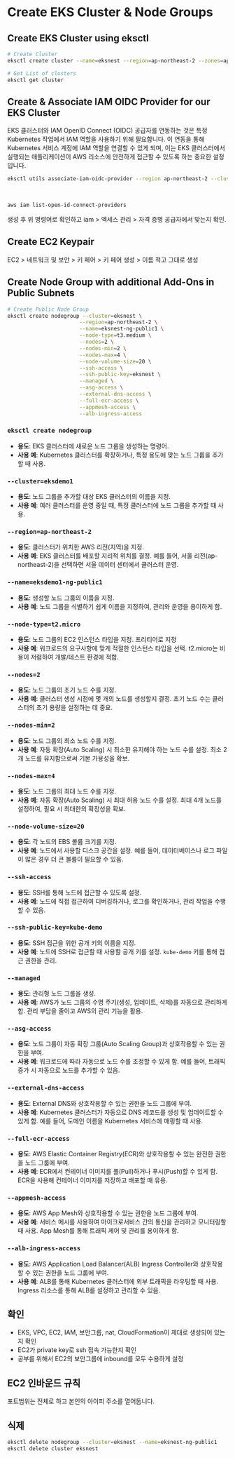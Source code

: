 # Create EKS Cluster & Node Groups

## Create EKS Cluster using eksctl

```sh
# Create Cluster
eksctl create cluster --name=eksnest --region=ap-northeast-2 --zones=ap-northeast-2a,ap-northeast-2b --without-nodegroup

# Get List of clusters
eksctl get cluster
```

## Create & Associate IAM OIDC Provider for our EKS Cluster

EKS 클러스터와 IAM OpenID Connect (OIDC) 공급자를 연동하는 것은 특정 Kubernetes 작업에서 IAM 역할을 사용하기 위해 필요합니다. 이 연동을 통해 Kubernetes 서비스 계정에 IAM 역할을 연결할 수 있게 되며, 이는 EKS 클러스터에서 실행되는 애플리케이션이 AWS 리소스에 안전하게 접근할 수 있도록 하는 중요한 설정입니다.

```sh
eksctl utils associate-iam-oidc-provider --region ap-northeast-2 --cluster eksnest --approve
```

<br/>

```sh
aws iam list-open-id-connect-providers
```

생성 후 위 명령어로 확인하고 iam > 엑세스 관리 > 자격 증명 공급자에서 맞는지 확인.

## Create EC2 Keypair

EC2 > 네트워크 및 보안 > 키 페어 > 키 페어 생성 > 이름 적고 그대로 생성

## Create Node Group with additional Add-Ons in Public Subnets

```sh
# Create Public Node Group
eksctl create nodegroup --cluster=eksnest \
                       --region=ap-northeast-2 \
                       --name=eksnest-ng-public1 \
                       --node-type=t3.medium \
                       --nodes=2 \
                       --nodes-min=2 \
                       --nodes-max=4 \
                       --node-volume-size=20 \
                       --ssh-access \
                       --ssh-public-key=eksnest \
                       --managed \
                       --asg-access \
                       --external-dns-access \
                       --full-ecr-access \
                       --appmesh-access \
                       --alb-ingress-access
```

### `eksctl create nodegroup`

- **용도**: EKS 클러스터에 새로운 노드 그룹을 생성하는 명령어.
- **사용 예**: Kubernetes 클러스터를 확장하거나, 특정 용도에 맞는 노드 그룹을 추가할 때 사용.

### `--cluster=eksdemo1`

- **용도**: 노드 그룹을 추가할 대상 EKS 클러스터의 이름을 지정.
- **사용 예**: 여러 클러스터를 운영 중일 때, 특정 클러스터에 노드 그룹을 추가할 때 사용.

### `--region=ap-northeast-2`

- **용도**: 클러스터가 위치한 AWS 리전(지역)을 지정.
- **사용 예**: EKS 클러스터를 배포할 지리적 위치를 결정. 예를 들어, 서울 리전(ap-northeast-2)을 선택하면 서울 데이터 센터에서 클러스터 운영.

### `--name=eksdemo1-ng-public1`

- **용도**: 생성할 노드 그룹의 이름을 지정.
- **사용 예**: 노드 그룹을 식별하기 쉽게 이름을 지정하여, 관리와 운영을 용이하게 함.

### `--node-type=t2.micro`

- **용도**: 노드 그룹의 EC2 인스턴스 타입을 지정. 프리티어로 지정
- **사용 예**: 워크로드의 요구사항에 맞게 적절한 인스턴스 타입을 선택. t2.micro는 비용이 저렴하여 개발/테스트 환경에 적합.

### `--nodes=2`

- **용도**: 노드 그룹의 초기 노드 수를 지정.
- **사용 예**: 클러스터 생성 시점에 몇 개의 노드를 생성할지 결정. 초기 노드 수는 클러스터의 초기 용량을 설정하는 데 중요.

### `--nodes-min=2`

- **용도**: 노드 그룹의 최소 노드 수를 지정.
- **사용 예**: 자동 확장(Auto Scaling) 시 최소한 유지해야 하는 노드 수를 설정. 최소 2개 노드를 유지함으로써 기본 가용성을 확보.

### `--nodes-max=4`

- **용도**: 노드 그룹의 최대 노드 수를 지정.
- **사용 예**: 자동 확장(Auto Scaling) 시 최대 허용 노드 수를 설정. 최대 4개 노드를 설정하여, 필요 시 최대한의 확장성을 확보.

### `--node-volume-size=20`

- **용도**: 각 노드의 EBS 볼륨 크기를 지정.
- **사용 예**: 노드에서 사용할 디스크 공간을 설정. 예를 들어, 데이터베이스나 로그 파일이 많은 경우 더 큰 볼륨이 필요할 수 있음.

### `--ssh-access`

- **용도**: SSH를 통해 노드에 접근할 수 있도록 설정.
- **사용 예**: 노드에 직접 접근하여 디버깅하거나, 로그를 확인하거나, 관리 작업을 수행할 수 있음.

### `--ssh-public-key=kube-demo`

- **용도**: SSH 접근을 위한 공개 키의 이름을 지정.
- **사용 예**: 노드에 SSH로 접근할 때 사용할 공개 키를 설정. `kube-demo` 키를 통해 접근 권한을 관리.

### `--managed`

- **용도**: 관리형 노드 그룹을 생성.
- **사용 예**: AWS가 노드 그룹의 수명 주기(생성, 업데이트, 삭제)를 자동으로 관리하게 함. 관리 부담을 줄이고 AWS의 관리 기능을 활용.

### `--asg-access`

- **용도**: 노드 그룹이 자동 확장 그룹(Auto Scaling Group)과 상호작용할 수 있는 권한을 부여.
- **사용 예**: 워크로드에 따라 자동으로 노드 수를 조정할 수 있게 함. 예를 들어, 트래픽 증가 시 자동으로 노드를 추가할 수 있음.

### `--external-dns-access`

- **용도**: External DNS와 상호작용할 수 있는 권한을 노드 그룹에 부여.
- **사용 예**: Kubernetes 클러스터가 자동으로 DNS 레코드를 생성 및 업데이트할 수 있게 함. 예를 들어, 도메인 이름을 Kubernetes 서비스에 매핑할 때 사용.

### `--full-ecr-access`

- **용도**: AWS Elastic Container Registry(ECR)와 상호작용할 수 있는 완전한 권한을 노드 그룹에 부여.
- **사용 예**: ECR에서 컨테이너 이미지를 풀(Pull)하거나 푸시(Push)할 수 있게 함. ECR을 사용해 컨테이너 이미지를 저장하고 배포할 때 유용.

### `--appmesh-access`

- **용도**: AWS App Mesh와 상호작용할 수 있는 권한을 노드 그룹에 부여.
- **사용 예**: 서비스 메시를 사용하여 마이크로서비스 간의 통신을 관리하고 모니터링할 때 사용. App Mesh를 통해 트래픽 제어 및 관리를 용이하게 함.

### `--alb-ingress-access`

- **용도**: AWS Application Load Balancer(ALB) Ingress Controller와 상호작용할 수 있는 권한을 노드 그룹에 부여.
- **사용 예**: ALB를 통해 Kubernetes 클러스터에 외부 트래픽을 라우팅할 때 사용. Ingress 리소스를 통해 ALB를 설정하고 관리할 수 있음.

## 확인

- EKS, VPC, EC2, IAM, 보안그룹, nat, CloudFormation이 제대로 생성되어 있는지 확인
- EC2가 private key로 ssh 접속 가능한지 확인
- 공부를 위해서 EC2의 보안그룹에 inbound를 모두 수용하게 설정

## EC2 인바운드 규칙

포트범위는 전체로 하고 본인의 아이피 주소를 열어둡니다.

## 식제

```sh
eksctl delete nodegroup --cluster=eksnest --name=eksnest-ng-public1
eksctl delete cluster eksnest
```
